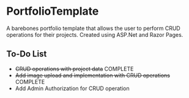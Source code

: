 # PortfolioTemplate

A barebones portfolio template that allows the user to perform CRUD operations for their projects.
Created using ASP.Net and Razor Pages.

## To-Do List
- ~~CRUD operations with project data~~ COMPLETE
- ~~Add image upload and implementation with CRUD operations~~ COMPLETE
- Add Admin Authorization for CRUD operation 
